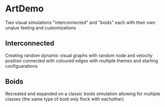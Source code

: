 # ArtDemo
 Two visual simulations "interconnected" and "boids" each with their own unqiue feeling and customizations
 
## Interconnected
 Creating random dynamic visual graphs with random node and velocity position connected with coloured edges with multiple themes and starting configuarations

## Boids
 Recreated and expanded on a classic boids simulation allowing for multiple classes (the same type of boid only flock with eachother)
